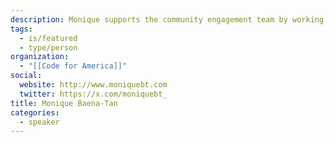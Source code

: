 ```yaml
---
description: Monique supports the community engagement team by working closely with all the Brigades across the network. She leads the research efforts by developing human-centered design processes to identify organizational priorities and community needs. Monique moved to San Francisco from New York, where she was working with various non-profit organizations in developing more inclusive and engaging urban planning processes. Most recently, she supported the research phase of an interactive workshop toolkit at Center for Urban Pedagogy that aimed to educate communities on complicated policy issues. She also helped organize a network of anchoring institutions in Orange, New Jersey, to empower the community and provide channels for collaboration. She holds a Bachelors of Fine Arts in Printmaking and a Masters of Science in Design and Urban Ecologies from Parsons School of Design.
tags:
  - is/featured
  - type/person
organization:
  - "[[Code for America]]"
social:
  website: http://www.moniquebt.com
  twitter: https://x.com/moniquebt_
title: Monique Baena-Tan
categories:
  - speaker
---
```

